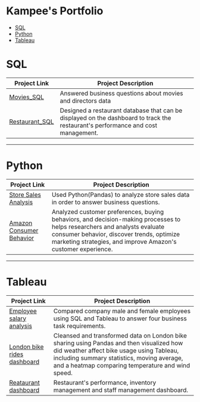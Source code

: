 # Kampee's Portfolio


- [SQL](#sql)
- [Python](#python)
- [Tableau](#tableau)

# SQL

| Project Link | Project Description | 
|---|---|
| [Movies_SQL](https://github.com/stlionnn/Movies_SQL)| Answered business questions about movies and directors data
| [Restaurant_SQL](https://github.com/stlionnn/Restaurant_SQL)| Designed a restaurant database that can be displayed on the dashboard to track the restaurant's performance and cost management.
***
# Python

| Project Link | Project Description | 
|---|---|
| [Store Sales Analysis](https://github.com/kampeeprk/Store_Sales_Pandas/blob/main/Store%20Sales%20Analysis.ipynb)| Used Python(Pandas) to analyze store sales data in order to answer business questions.
| [Amazon Consumer Behavior](https://github.com/kampeeprk/Amazon_Consumer_Behavior/blob/main/Amazon%20Consumer%20Behavior.ipynb)| Analyzed customer preferences, buying behaviors, and decision-making processes to helps researchers and analysts evaluate consumer behavior, discover trends, optimize marketing strategies, and improve Amazon's customer experience.
***
# Tableau

| Project Link | Project Description | 
|---|---|
| [Employee salary analysis](https://github.com/stlionnn/Employee_analysis)| Compared company male and female employees using SQL and Tableau to answer four business task requirements.
| [London bike rides dashboard](https://github.com/stlionnn/London_bike_rides_visualization)| Cleansed and transformed data on London bike sharing using Pandas and then visualized how did weather affect bike usage using Tableau, including summary statistics, moving average, and a heatmap comparing temperature and wind speed.
| [Reataurant dashboard](https://github.com/stlionnn/Restaurant_SQL#4-using-tableau-public-to-visualize-data-to-response-business-requirements)| Restaurant's performance, inventory management and staff management dashboard.
